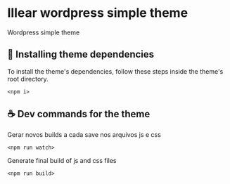 # Illear wordpress simple theme
Wordpress simple theme

## 🚀 Installing theme dependencies

To install the theme's dependencies, follow these steps inside the theme's root directory.
```
<npm i>
```

## ☕ Dev commands for the theme

Gerar novos builds a cada save nos arquivos js e css

```
<npm run watch>
```

Generate final build of js and css files

```
<npm run build>
```

